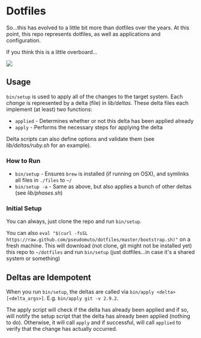 # Dotfiles

So...this has evolved to a little bit more than dotfiles over the years. At this point, this repo represents dotfiles,
as well as applications and configuration.

If you think this is a little overboard...

![](https://cloud.githubusercontent.com/assets/4748863/17540261/bd8c47e6-5e82-11e6-8cfd-da3a178152d4.jpeg)

## Usage

`bin/setup` is used to apply all of the changes to the target system. Each _change_ is represented by a delta (file) in 
_lib/deltas_. These delta files each implement (at least) two functions:

* `applied` - Determines whether or not this delta has been applied already
* `apply` - Performs the necessary steps for applying the delta

Delta scripts can also define options and validate them (see _lib/deltas/ruby.sh_ for an example).

### How to Run

* `bin/setup` - Ensures `brew` is installed (if running on OSX), and symlinks all files in `./files` to `~/`
* `bin/setup -a` - Same as above, but also applies a bunch of other deltas (see _lib/phases.sh_)

### Initial Setup

You can always, just clone the repo and run `bin/setup`.

You can also `eval "$(curl -fsSL https://raw.github.com/pseudomuto/dotfiles/master/bootstrap.sh)"` on a fresh machine.
This will download (not clone, git might not be installed yet) this repo to `~/dotfiles` and run `bin/setup` (just
dotfiles...in case it's a shared system or something)

## Deltas are Idempotent

When you run `bin/setup`, the deltas are called via `bin/apply <delta> [<delta_args>]`. E.g. `bin/apply git -v 2.9.2`. 

The apply script will check if the delta has already been applied and if so, will notify the setup script that the delta
has already been applied (nothing to do). Otherwise, it will call `apply` and if successful, will call `applied` to
verify that the change has actually occurred.

